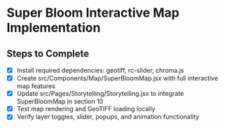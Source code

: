 # Super Bloom Interactive Map Implementation

## Steps to Complete

- [x] Install required dependencies: geotiff, rc-slider, chroma.js
- [x] Create src/Components/Map/SuperBloomMap.jsx with full interactive map features
- [x] Update src/Pages/Storytelling/Storytelling.jsx to integrate SuperBloomMap in section 10
- [x] Test map rendering and GeoTIFF loading locally
- [x] Verify layer toggles, slider, popups, and animation functionality
